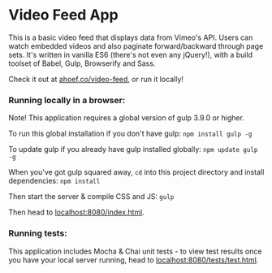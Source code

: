 # Video Feed App

This is a basic video feed that displays data from Vimeo's API. Users can watch embedded videos and also paginate forward/backward through page sets. It's written in vanilla ES6 (there's not even any jQuery!), with a build toolset of Babel, Gulp, Browserify and Sass. 

Check it out at [ahoef.co/video-feed](http://www.ahoef.co/video-feed), or run it locally!

### Running locally in a browser:
Note! This application requires a global version of gulp 3.9.0 or higher. 

To run this global installation if you don't have gulp:
`npm install gulp -g`

To update gulp if you already have gulp installed globally:
`npm update gulp -g`

When you've got gulp squared away, `cd` into this project directory and install dependencies:
`npm install`

Then start the server & compile CSS and JS:
`gulp`

Then head to [localhost:8080/index.html](http://localhost:8080/index.html).

### Running tests:
This application includes Mocha & Chai unit tests - to view test results once you have your local server running, head to [localhost:8080/tests/test.html](http://localhost:8080/tests/test.html). 

